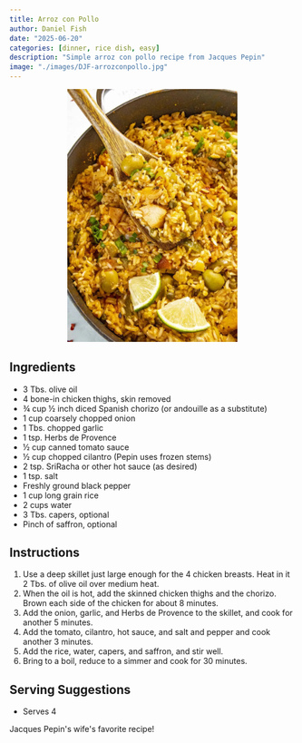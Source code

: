 ```yaml
---
title: Arroz con Pollo
author: Daniel Fish
date: "2025-06-20"
categories: [dinner, rice dish, easy]
description: "Simple arroz con pollo recipe from Jacques Pepin"
image: "./images/DJF-arrozconpollo.jpg"
---
```


<!-- Replace the img src file path below with the same path you used in the YAML above -->
<p align="center">
  <img src="./images/DJF-arrozconpollo.jpg" alt="Arroz con pollo image" width="300"/>
</p>

## Ingredients

- 3 Tbs. olive oil
- 4 bone-in chicken thighs, skin removed
- ¾ cup ½ inch diced Spanish chorizo (or andouille as a substitute)
- 1 cup coarsely chopped onion
- 1 Tbs. chopped garlic
- 1 tsp. Herbs de Provence
- ½ cup canned tomato sauce
- ½ cup chopped cilantro (Pepin uses frozen stems)
- 2 tsp. SriRacha or other hot sauce (as desired)
- 1 tsp. salt
- Freshly ground black pepper
- 1 cup long grain rice
- 2 cups water
- 3 Tbs. capers, optional
- Pinch of saffron, optional

## Instructions

1. Use a deep skillet just large enough for the 4 chicken breasts.  Heat in it 2 Tbs. of olive oil over medium heat.
2. When the oil is hot, add the skinned chicken thighs and the chorizo.  Brown each side of the chicken for about 8 minutes.
3. Add the onion, garlic, and Herbs de Provence to the skillet, and cook for another 5 minutes.  
4. Add the tomato, cilantro, hot sauce, and salt and pepper and cook another 3 minutes.
6. Add the rice, water, capers, and saffron, and stir well.  
7. Bring to a boil, reduce to a simmer and cook for 30 minutes.

## Serving Suggestions
- Serves 4

Jacques Pepin's wife's favorite recipe!
